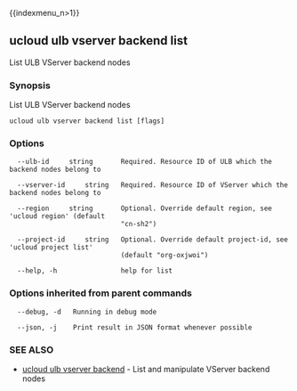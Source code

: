 {{indexmenu_n>1}}

## ucloud ulb vserver backend list

List ULB VServer backend nodes

### Synopsis

List ULB VServer backend nodes

```
ucloud ulb vserver backend list [flags]
```

### Options

```
  --ulb-id     string       Required. Resource ID of ULB which the backend nodes belong to 

  --vserver-id     string   Required. Resource ID of VServer which the backend nodes belong to 

  --region     string       Optional. Override default region, see 'ucloud region' (default
                            "cn-sh2") 

  --project-id     string   Optional. Override default project-id, see 'ucloud project list'
                            (default "org-oxjwoi") 

  --help, -h                help for list 

```

### Options inherited from parent commands

```
  --debug, -d   Running in debug mode 

  --json, -j    Print result in JSON format whenever possible 

```

### SEE ALSO

* [ucloud ulb vserver backend](software/cli/cmd/ucloud/ulb/vserver/backend)	 - List and manipulate VServer backend nodes

